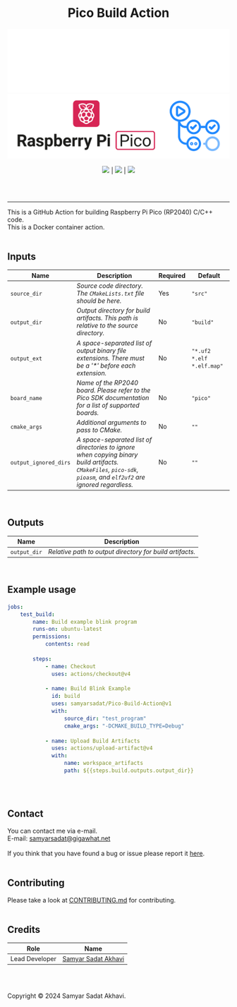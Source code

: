 <h1 align="center">Pico Build Action</h1>

![banner](.github/images/logo_dark.png#gh-dark-mode-only)
![banner](.github/images/logo_light.png#gh-light-mode-only)

<p align='center'>
    <a href='https://github.com/samyarsadat/Pico-Build-Action/blob/main/LICENSE'><img src='https://img.shields.io/github/license/samyarsadat/Pico-Build-Action'></a>
    |
    <a href='https://github.com/samyarsadat/Pico-Build-Action/issues'><img src='https://img.shields.io/github/issues/samyarsadat/Pico-Build-Action'></a>
    |
    <a href='https://github.com/samyarsadat/Pico-Build-Action/actions/workflows/test-action.yml'><img src='https://github.com/samyarsadat/Pico-Build-Action/actions/workflows/test-action.yml/badge.svg'></a>
</p>

<br><br>

----
This is a GitHub Action for building Raspberry Pi Pico (RP2040) C/C++ code.<br>
This is a Docker container action.
<br><br>


## Inputs
| Name                  | Description                                                                                                                                                      | Required | Default                      |
| --------------------- | ---------------------------------------------------------------------------------------------------------------------------------------------------------------- | -------- | ---------------------------- |
| `source_dir`          | _Source code directory. The `CMakeLists.txt` file should be here._                                                                                               | Yes      | `"src"`                      |
| `output_dir`          | _Output directory for build artifacts. This path is relative to the source directory._                                                                           | No       | `"build"`                    |
| `output_ext`          | _A space-separated list of output binary file extensions. There must be a '*' before each extension._                                                            | No       | `"*.uf2 *.elf *.elf.map"`    |
| `board_name`          | _Name of the RP2040 board. Please refer to the Pico SDK documentation for a list of supported boards._                                                           | No       | `"pico"`                     |
| `cmake_args`          | _Additional arguments to pass to CMake._                                                                                                                         | No       | `""`                         |
| `output_ignored_dirs` | _A space-separated list of directories to ignore when copying binary build artifacts. `CMakeFiles`, `pico-sdk`, `pioasm`, and `elf2uf2` are ignored regardless._ | No       | `""`                         |
<br>

## Outputs
| Name              | Description                                                   |
| ----------------- | ------------------------------------------------------------- |
| `output_dir`      | _Relative path to output directory for build artifacts._      |
<br>

## Example usage
```YAML
jobs:
    test_build:
        name: Build example blink program
        runs-on: ubuntu-latest
        permissions:
            contents: read

        steps:
            - name: Checkout
              uses: actions/checkout@v4

            - name: Build Blink Example
              id: build
              uses: samyarsadat/Pico-Build-Action@v1
              with:
                  source_dir: "test_program"
                  cmake_args: "-DCMAKE_BUILD_TYPE=Debug"

            - name: Upload Build Artifacts
              uses: actions/upload-artifact@v4
              with:
                  name: workspace_artifacts
                  path: ${{steps.build.outputs.output_dir}}
```
<br><br>


## Contact
You can contact me via e-mail.<br>
E-mail: samyarsadat@gigawhat.net
<br><br>
If you think that you have found a bug or issue please report it <a href='https://github.com/samyarsadat/Pico-Build-Action/issues'>here</a>.
<br><br>


## Contributing
Please take a look at <a href='https://github.com/samyarsadat/Pico-Build-Action/blob/main/CONTRIBUTING.md'>CONTRIBUTING.md</a> for contributing.
<br><br>


## Credits
|      Role      |                               Name                               |
|----------------|------------------------------------------------------------------|
| Lead Developer | <a href='https://github.com/samyarsadat'>Samyar Sadat Akhavi</a> |

<br><br>


Copyright © 2024 Samyar Sadat Akhavi.
